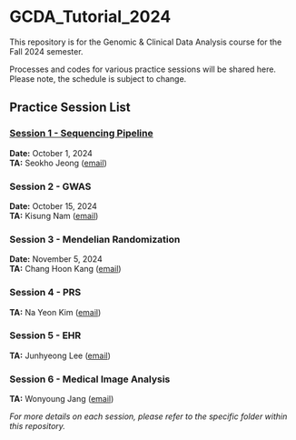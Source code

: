 # GCDA_Tutorial_2024

This repository is for the Genomic & Clinical Data Analysis course for the Fall 2024 semester. 

Processes and codes for various practice sessions will be shared here. Please note, the schedule is subject to change.

## Practice Session List
### [Session 1 - Sequencing Pipeline](Session1_Sequencing.md)
**Date:** October 1, 2024  
**TA:** Seokho Jeong ([email](mailto:seokho92@snu.ac.kr))

### Session 2 - GWAS
**Date:** October 15, 2024  
**TA:** Kisung Nam ([email](mailto:kisung.nam@snu.ac.kr))

### Session 3 - Mendelian Randomization
**Date:** November 5, 2024  
**TA:** Chang Hoon Kang ([email](mailto:chkang96@snu.ac.kr))

### Session 4 - PRS
**TA:** Na Yeon Kim ([email](mailto:nayeonkim1@snu.ac.kr))

### Session 5 - EHR
**TA:** Junhyeong Lee ([email](mailto:lrainsoul@snu.ac.kr))

### Session 6 - Medical Image Analysis
**TA:** Wonyoung Jang ([email](mailto:jwy4888@snu.ac.kr))

*For more details on each session, please refer to the specific folder within this repository.*
